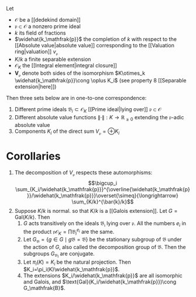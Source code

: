 Let 
- $\mathcal{O}$ be a [[dedekind domain]]
- $\mathfrak{p}\subset\mathcal{O}$ a nonzero prime ideal
- $k$ its field of fractions
- $\widehat{k_\mathfrak{p}}$ the completion of $k$ with respect to the [[Absolute value|absolute value]] corresponding to the [[Valuation ring|valuation]] $v_\mathfrak{p}$
- $K/k$ a finite separable extension 
- $\mathcal{O}_K$ the [[Integral element|integral closure]] 
- $\mathbf{V}_\mathfrak{p}$ denote both sides of the isomorphism $K\otimes_k \widehat{k_\mathfrak{p}}\cong \oplus K_i$ (see property 8 [[Separable extension|here]])

Then three sets below are in one-to-one correspondence:
1. Different prime ideals $\mathfrak{B}_i\subset\mathcal{O}_K$ [[Prime ideal|lying over]] $\mathfrak{p}\subset\mathcal{O}$
2. Different absolute value functions $\|\cdot\|:K\to\mathbb{R}_{\geq 0}$ extending the $\mathfrak{p}$-adic absolute value
3. Components $K_i$ of the direct sum $V_\mathfrak{p}=\oplus K_i$

# Corollaries
1. The decomposition of $V_\mathfrak{p}$ respects these automorphisms: $$\bigcup_i \sum_{K_i/\widehat{k_\mathfrak{p}}}^{\overline{\widehat{k_\mathfrak{p}}}/\widehat{k_\mathfrak{p}}}\overset{\simeq}{\longrightarrow} \sum_{K/k}^{\bar{k}/k}$$
2. Suppose $K/k$ is normal. so that $K/k$ is a [[Galois extension]]. Let $G=\text{Gal}(K/k)$. Then
	1. $G$ acts transitively on the ideals $\mathfrak{B_i}$ lying over $\mathfrak{p}$. All the numbers $e_i$ in the product $\mathfrak{p}\mathcal{O}_K=\prod\mathfrak{B}_i^{e_i}$ are the same.
	2. Let $G_\mathfrak{B}=\{g\in G\mid g\mathfrak{B}=\mathfrak{B}\}$ be the stationary subgroup of $\mathfrak{B}$ under the action of $G$, also called the decomposition group of $\mathfrak{B}$. Then the subgroups $G_{\mathfrak{B}_i}$ are conjugate.
	3. Let $\pi_i(K)=K_i$ be the natural projection. Then $K_i=\pi_i(K)\widehat{k_\mathfrak{p}}$.
	4. The extensions $K_i/\widehat{k_\mathfrak{p}}$ are all isomorphic and Galois, and $\text{Gal}(K_i/\widehat{k_\mathfrak{p}})\cong G_\mathfrak{B}$.

